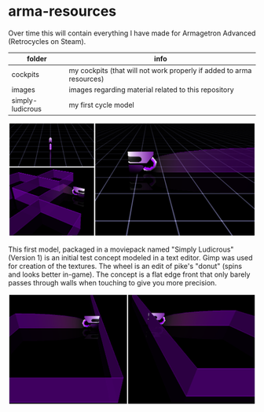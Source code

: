 # arma-resources

Over time this will contain everything I have made for Armagetron Advanced (Retrocycles on Steam).

|folder|info|
|-|-|
|cockpits|my cockpits (that will not work properly if added to arma resources)
|images|images regarding material related to this repository
|simply-ludicrous|my first cycle model

![image of cycle model](/images/cycle-first.png)

This first model, packaged in a moviepack named "Simply Ludicrous"(Version 1) is an initial test concept modeled in a text editor. Gimp was used for creation of the textures. The wheel is an edit of pike's "donut" (spins and looks better in-game). The concept is a flat edge front that only barely passes through walls when touching to give you more precision.

![image of cycle model](/images/cycle-to-wall.png)
